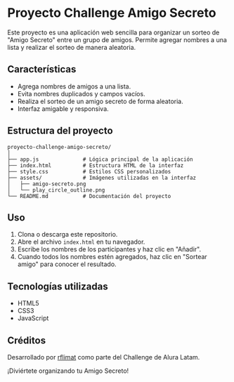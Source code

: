 # Proyecto Challenge Amigo Secreto

Este proyecto es una aplicación web sencilla para organizar un sorteo de "Amigo Secreto" entre un grupo de amigos. Permite agregar nombres a una lista y realizar el sorteo de manera aleatoria.

## Características

- Agrega nombres de amigos a una lista.
- Evita nombres duplicados y campos vacíos.
- Realiza el sorteo de un amigo secreto de forma aleatoria.
- Interfaz amigable y responsiva.

## Estructura del proyecto

```
proyecto-challenge-amigo-secreto/
│
├── app.js              # Lógica principal de la aplicación
├── index.html          # Estructura HTML de la interfaz
├── style.css           # Estilos CSS personalizados
├── assets/             # Imágenes utilizadas en la interfaz
│   ├── amigo-secreto.png
│   └── play_circle_outline.png
└── README.md           # Documentación del proyecto
```

## Uso

1. Clona o descarga este repositorio.
2. Abre el archivo `index.html` en tu navegador.
3. Escribe los nombres de los participantes y haz clic en "Añadir".
4. Cuando todos los nombres estén agregados, haz clic en "Sortear amigo" para conocer el resultado.

## Tecnologías utilizadas

- HTML5
- CSS3
- JavaScript

## Créditos

Desarrollado por [rflimat](https://github.com/rflimat) como parte del Challenge de Alura Latam.  

¡Diviértete organizando tu Amigo Secreto!
